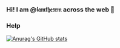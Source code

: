 ### Hi! I am @𝔦𝔞𝔪𝔱𝔥𝔢𝔰𝔯𝔪 across the web 👋
### Help 
[![Anurag's GitHub stats](https://github-readme-stats.vercel.app/api?username=iamthesrm)](https://github.com/iamthesrm/github-readme-stats)
<!--
**iamthesrm/iamthesrm** is a ✨ _special_ ✨ repository because its `README.md` (this file) appears on your GitHub profile.

Here are some ideas to get you started:

- 🔭 I’m currently working on ...
- 🌱 I’m currently learning ...
- 👯 I’m looking to collaborate on ...
- 🤔 I’m looking for help with ...
- 💬 Ask me about ...
- 📫 How to reach me: ...
- 😄 Pronouns: ...
- ⚡ Fun fact: ...
-->
